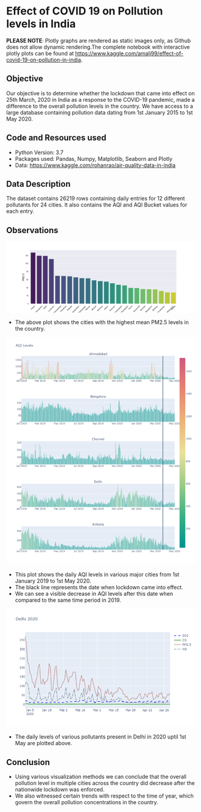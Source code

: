 # Effect of COVID 19 on Pollution levels in India

**PLEASE NOTE**:
Plotly graphs are rendered as static images only, as Github does not allow dynamic rendering.The complete notebook with interactive plotly plots can be found at https://www.kaggle.com/amalj99/effect-of-covid-19-on-pollution-in-india.

## Objective
Our objective is to determine whether the lockdown that came into effect on 25th March, 2020 in India as a response to the COVID-19 pandemic, made a difference to the overall pollution levels in the country. We have access to a large database containing pollution data dating from 1st January 2015 to 1st May 2020.


## Code and Resources used
* Python Version: 3.7
* Packages used: Pandas, Numpy, Matplotlib, Seaborn and Plotly
* Data: https://www.kaggle.com/rohanrao/air-quality-data-in-india

## Data Description
The dataset contains 26219 rows containing daily entries for 12 different pollutants for 24 cities. It also contains the AQI and AQI Bucket values for each entry.

## Observations
![](https://github.com/amalj99/Effect-of-COVID-19-on-Pollution-levels-in-India/blob/master/Images/PM2.5%20levels%20in%20cities.png)

* The above plot shows the cities with the highest mean PM2.5 levels in the country.

![](https://github.com/amalj99/Effect-of-COVID-19-on-Pollution-levels-in-India/blob/master/Images/AQI%20levels%20barplot.png)

* This plot shows the daily AQI levels in various major cities from 1st January 2019 to 1st May 2020.
* The black line represents the date when lockdown came into effect. 
* We can see a visible decrease in AQI levels after this date when compared to the same time period in 2019.

![](https://github.com/amalj99/Effect-of-COVID-19-on-Pollution-levels-in-India/blob/master/Images/Delhi%20Pollutants%20Comparison.png)

* The daily levels of various pollutants present in Delhi in 2020 uptil 1st May are plotted above. 

## Conclusion
* Using various visualization methods we can conclude that the overall pollution level in multiple cities across the country did decrease after the nationwide lockdown was enforced.
* We also witnessed certain trends with respect to the time of year, which govern the overall pollution concentrations in the country.





